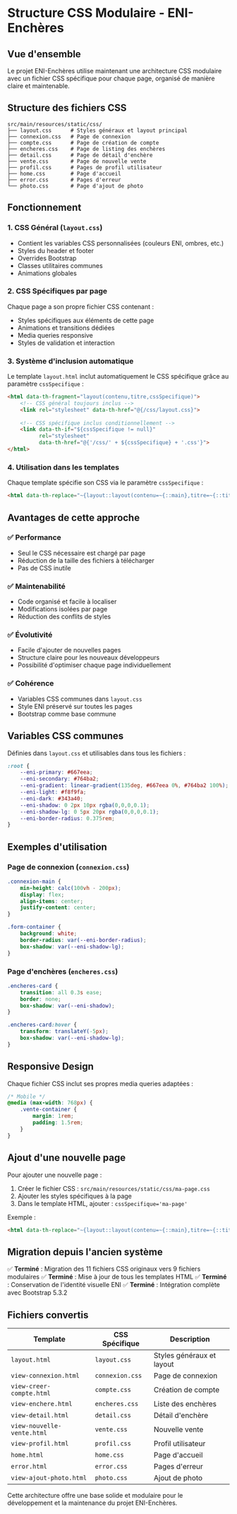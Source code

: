 # Structure CSS Modulaire - ENI-Enchères

## Vue d'ensemble

Le projet ENI-Enchères utilise maintenant une architecture CSS modulaire avec un fichier CSS spécifique pour chaque page, organisé de manière claire et maintenable.

## Structure des fichiers CSS

```
src/main/resources/static/css/
├── layout.css      # Styles généraux et layout principal
├── connexion.css   # Page de connexion
├── compte.css      # Page de création de compte
├── encheres.css    # Page de listing des enchères
├── detail.css      # Page de détail d'enchère
├── vente.css       # Page de nouvelle vente
├── profil.css      # Pages de profil utilisateur
├── home.css        # Page d'accueil
├── error.css       # Pages d'erreur
└── photo.css       # Page d'ajout de photo
```

## Fonctionnement

### 1. CSS Général (`layout.css`)
- Contient les variables CSS personnalisées (couleurs ENI, ombres, etc.)
- Styles du header et footer
- Overrides Bootstrap
- Classes utilitaires communes
- Animations globales

### 2. CSS Spécifiques par page
Chaque page a son propre fichier CSS contenant :
- Styles spécifiques aux éléments de cette page
- Animations et transitions dédiées
- Media queries responsive
- Styles de validation et interaction

### 3. Système d'inclusion automatique
Le template `layout.html` inclut automatiquement le CSS spécifique grâce au paramètre `cssSpecifique` :

```html
<html data-th-fragment="layout(contenu,titre,cssSpecifique)">
    <!-- CSS général toujours inclus -->
    <link rel="stylesheet" data-th-href="@{/css/layout.css}">
    
    <!-- CSS spécifique inclus conditionnellement -->
    <link data-th-if="${cssSpecifique != null}" 
          rel="stylesheet" 
          data-th-href="@{'/css/' + ${cssSpecifique} + '.css'}">
</html>
```

### 4. Utilisation dans les templates
Chaque template spécifie son CSS via le paramètre `cssSpecifique` :

```html
<html data-th-replace="~{layout::layout(contenu=~{::main},titre=~{::title},cssSpecifique='connexion')}">
```

## Avantages de cette approche

### ✅ Performance
- Seul le CSS nécessaire est chargé par page
- Réduction de la taille des fichiers à télécharger
- Pas de CSS inutile

### ✅ Maintenabilité
- Code organisé et facile à localiser
- Modifications isolées par page
- Réduction des conflits de styles

### ✅ Évolutivité
- Facile d'ajouter de nouvelles pages
- Structure claire pour les nouveaux développeurs
- Possibilité d'optimiser chaque page individuellement

### ✅ Cohérence
- Variables CSS communes dans `layout.css`
- Style ENI préservé sur toutes les pages
- Bootstrap comme base commune

## Variables CSS communes

Définies dans `layout.css` et utilisables dans tous les fichiers :

```css
:root {
    --eni-primary: #667eea;
    --eni-secondary: #764ba2;
    --eni-gradient: linear-gradient(135deg, #667eea 0%, #764ba2 100%);
    --eni-light: #f8f9fa;
    --eni-dark: #343a40;
    --eni-shadow: 0 2px 10px rgba(0,0,0,0.1);
    --eni-shadow-lg: 0 5px 20px rgba(0,0,0,0.1);
    --eni-border-radius: 0.375rem;
}
```

## Exemples d'utilisation

### Page de connexion (`connexion.css`)
```css
.connexion-main {
    min-height: calc(100vh - 200px);
    display: flex;
    align-items: center;
    justify-content: center;
}

.form-container {
    background: white;
    border-radius: var(--eni-border-radius);
    box-shadow: var(--eni-shadow-lg);
}
```

### Page d'enchères (`encheres.css`)
```css
.encheres-card {
    transition: all 0.3s ease;
    border: none;
    box-shadow: var(--eni-shadow);
}

.encheres-card:hover {
    transform: translateY(-5px);
    box-shadow: var(--eni-shadow-lg);
}
```

## Responsive Design

Chaque fichier CSS inclut ses propres media queries adaptées :

```css
/* Mobile */
@media (max-width: 768px) {
    .vente-container {
        margin: 1rem;
        padding: 1.5rem;
    }
}
```

## Ajout d'une nouvelle page

Pour ajouter une nouvelle page :

1. Créer le fichier CSS : `src/main/resources/static/css/ma-page.css`
2. Ajouter les styles spécifiques à la page
3. Dans le template HTML, ajouter : `cssSpecifique='ma-page'`

Exemple :
```html
<html data-th-replace="~{layout::layout(contenu=~{::main},titre=~{::title},cssSpecifique='ma-page')}">
```

## Migration depuis l'ancien système

✅ **Terminé** : Migration des 11 fichiers CSS originaux vers 9 fichiers modulaires
✅ **Terminé** : Mise à jour de tous les templates HTML
✅ **Terminé** : Conservation de l'identité visuelle ENI
✅ **Terminé** : Intégration complète avec Bootstrap 5.3.2

## Fichiers convertis

| Template | CSS Spécifique | Description |
|----------|----------------|-------------|
| `layout.html` | `layout.css` | Styles généraux et layout |
| `view-connexion.html` | `connexion.css` | Page de connexion |
| `view-creer-compte.html` | `compte.css` | Création de compte |
| `view-enchere.html` | `encheres.css` | Liste des enchères |
| `view-detail.html` | `detail.css` | Détail d'enchère |
| `view-nouvelle-vente.html` | `vente.css` | Nouvelle vente |
| `view-profil.html` | `profil.css` | Profil utilisateur |
| `home.html` | `home.css` | Page d'accueil |
| `error.html` | `error.css` | Pages d'erreur |
| `view-ajout-photo.html` | `photo.css` | Ajout de photo |

Cette architecture offre une base solide et modulaire pour le développement et la maintenance du projet ENI-Enchères. 